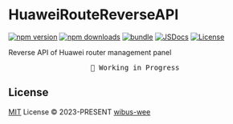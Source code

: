 # HuaweiRouteReverseAPI

[![npm version][npm-version-src]][npm-version-href]
[![npm downloads][npm-downloads-src]][npm-downloads-href]
[![bundle][bundle-src]][bundle-href]
[![JSDocs][jsdocs-src]][jsdocs-href]
[![License][license-src]][license-href]

Reverse API of Huawei router management panel

<pre align="center">
🧪 Working in Progress
</pre>

## License

[MIT](./LICENSE) License © 2023-PRESENT [wibus-wee](https://github.com/wibus-wee)

<!-- Badges -->

[npm-version-src]: https://img.shields.io/npm/v/HuaweiRouteReverseAPI?style=flat&colorA=080f12&colorB=1fa669
[npm-version-href]: https://npmjs.com/package/HuaweiRouteReverseAPI
[npm-downloads-src]: https://img.shields.io/npm/dm/HuaweiRouteReverseAPI?style=flat&colorA=080f12&colorB=1fa669
[npm-downloads-href]: https://npmjs.com/package/HuaweiRouteReverseAPI
[bundle-src]: https://img.shields.io/bundlephobia/minzip/HuaweiRouteReverseAPI?style=flat&colorA=080f12&colorB=1fa669&label=minzip
[bundle-href]: https://bundlephobia.com/result?p=HuaweiRouteReverseAPI
[license-src]: https://img.shields.io/github/license/wibus-wee/HuaweiRouteReverseAPI.svg?style=flat&colorA=080f12&colorB=1fa669
[license-href]: https://github.com/wibus-wee/HuaweiRouteReverseAPI/blob/main/LICENSE
[jsdocs-src]: https://img.shields.io/badge/jsdocs-reference-080f12?style=flat&colorA=080f12&colorB=1fa669
[jsdocs-href]: https://www.jsdocs.io/package/HuaweiRouteReverseAPI
